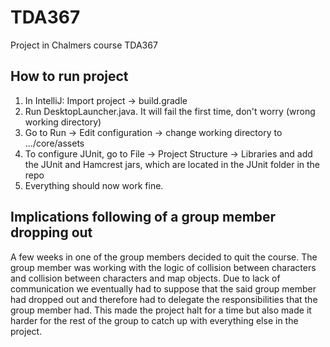 # TDA367
Project in Chalmers course TDA367

How to run project
-------------------------
1. In IntelliJ: Import project -> build.gradle
2. Run DesktopLauncher.java. It will fail the first time, don't worry (wrong working directory)
3. Go to Run -> Edit configuration -> change working directory to ...<reponame>/core/assets
4. To configure JUnit, go to File -> Project Structure -> Libraries and add the JUnit and Hamcrest jars, which are located in the JUnit folder in the repo
5. Everything should now work fine.


Implications following of a group member dropping out
---------------------------------------------------------
A few weeks in one of the group members decided to quit the course.
The group member was working with the logic of collision between characters and collision between characters and map objects.
Due to lack of communication we eventually had to suppose that the said group member had dropped out and therefore had to delegate the responsibilities that the group member had.
This made the project halt for a time but also made it harder for the rest of the group to catch up with everything else in the project.
